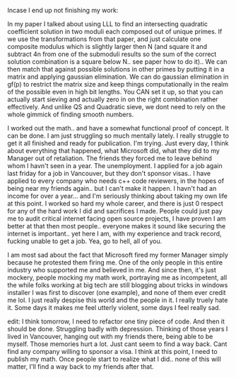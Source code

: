 Incase I end up not finishing my work:

In my paper I talked about using LLL to find an intersecting quadratic coefficient solution in two moduli each composed out of unique primes.
If we use the transformations from that paper, and just calculate one composite modulus which is slightly larger then N (and square it and subtract 4n from one of the submoduli results so the sum of the correct solution combination is a square below N.. see paper how to do it)..
We can then match that against possible solutions in other primes by putting it in a matrix and applying gaussian elimination. We can do gaussian elimination in gf(p) to restrict the matrix size and keep things computationally in the realm of the possible even in high bit lengths. You CAN set it up, so that you can actually start sieving and actually zero in on the right combination rather effectively. And unlike QS and Quadratic sieve, we dont need to rely on the whole gimmick of finding smooth numbers.

I worked out the math.. and have a somewhat functional proof of concept. It can be done. I am just struggling so much mentally lately. I really struggle to get it all finished and ready for publication. I'm trying. Just every day, I think about everything that happened, what Microsoft did, what they did to my Manager out of retaliation. The friends they forced me to leave behind whom I havn't seen in a year. The unemployment. I applied for a job again last friday for a job in Vancouver, but they don't sponsor visas.. I have applied to every company who needs c++ code reviewers, in the hopes of being near my friends again.. but I can't make it happen. I havn't had an income for over a year... and I'm seriously thinking about taking my own life at this point. I worked so hard my whole career, and there is just 0 respect for any of the hard work I did and sacrifices I made. People could just pay me to audit critical internet facing open source projects, I have proven I am better at that then most people.. everyone makes it sound like securing the internet is important.. yet here I am, with my experience and track record, fucking unable to get a job. Yea, go to hell, all of you.

I am most sad about the fact that Microsoft fired my former Manager simply because he protested them firing me. One of the only people in this entire industry who supported me and believed in me. And since then, it's just mockery, people mocking my math work, portraying me as incompetent, all the while folks working at big tech are still blogging about tricks in windows installer I was first to discover (one example), and none of them ever credit me lol. I just really despise this world and the people in it. I really truely hate it. Some days it makes me feel utterly violent, some days I feel really sad. 

edit: I think tomorrow, I need to refactor one tiny piece of code. And then it should be done. Struggling badly with depression. Thinking of those years I lived in Vancouver, hanging out with my friends there, being able to be myself. Those memories hurt a lot. Just cant seem to find a way back. Cant find any company willing to sponsor a visa. I think at this point, I need to publish my math. Once people start to realize what I did.. none of this will matter, I'll find a way back to my friends after that.
